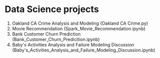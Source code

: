 # Data Science projects
1. Oakland CA Crime Analysis and Modeling (Oakland CA Crime.py)
2. Movie Recommendation (Spark_Movie_Recommendation.ipynb)
3. Bank Customer Churn Prediction (Bank_Customer_Churn_Predicition.ipynb)
4. Baby's Activities Analysis and Failure Modeling Discussion (Baby's_Activities_Analysis_and_Failure_Modeling_Discussion.ipynb)
